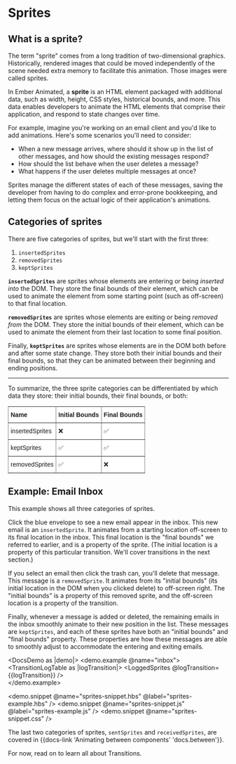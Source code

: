# Sprites

## What is a sprite?

The term "sprite" comes from a long tradition of two-dimensional graphics. Historically, rendered images that could be moved independently of the scene needed extra memory to facilitate this animation. Those images were called sprites.

In Ember Animated, a **sprite** is an HTML element packaged with additional data, such as width, height, CSS styles, historical bounds, and more. This data enables developers to animate the HTML elements that comprise their application, and respond to state changes over time.

For example, imagine you're working on an email client and you'd like to add animations. Here's some scenarios you'll need to consider:

- When a new message arrives, where should it show up in the list of other messages, and how should the existing messages respond?
- How should the list behave when the user deletes a message?
- What happens if the user deletes multiple messages at once?

Sprites manage the different states of each of these messages, saving the developer from having to do complex and error-prone bookkeeping, and letting them focus on the actual logic of their application's animations.

## Categories of sprites

There are five categories of sprites, but we'll start with the first three:

1. `insertedSprites`
2. `removedSprites`
3. `keptSprites`

**`insertedSprites`** are sprites whose elements are entering or being _inserted into_ the DOM. They store the final bounds of their element, which can be used to animate the element from some starting point (such as off-screen) to that final location.

**`removedSprites`** are sprites whose elements are exiting or being _removed from_ the DOM. They store the initial bounds of their element, which can be used to animate the element from their last location to some final position.

Finally, **`keptSprites`** are sprites whose elements are in the DOM both before and after some state change. They store both their initial bounds and their final bounds, so that they can be animated between their beginning and ending positions.

---

To summarize, the three sprite categories can be differentiated by which data they store: their initial bounds, their final bounds, or both:

<style type="text/css">
.tg  {border-collapse:collapse;border-spacing:0;margin-bottom:1rem;}
.tg td{font-family:Arial, sans-serif;font-size:14px;padding:10px 5px;border-style:solid;border-width:1px;overflow:hidden;word-break:normal;border-color:black;}
.tg th{font-family:Arial, sans-serif;font-size:14px;font-weight:normal;padding:10px 5px;border-style:solid;border-width:1px;overflow:hidden;word-break:normal;border-color:black;}
.tg .tg-eh2d{background-color:#ffffff;border-color:inherit;vertical-align:top}
.tg .tg-47u2{font-weight:bold;background-color:#ffffff;border-color:inherit;vertical-align:top;text-align:left}
.tg .tg-7g6k{font-weight:bold;background-color:#ffffff;border-color:inherit;text-align:center;vertical-align:top}
</style>
<table class="tg">
  <tr>
    <th class="tg-47u2">Name</th>
    <th class="tg-7g6k">Initial Bounds</th>
    <th class="tg-47u2">Final Bounds</th>
  </tr>
  <tr>
    <td class="tg-eh2d">insertedSprites</td>
    <td class="tg-eh2d">❌</td>
    <td class="tg-eh2d">✅</td>
  </tr>
  <tr>
    <td class="tg-eh2d">keptSprites</td>
    <td class="tg-eh2d">✅</td>
    <td class="tg-eh2d">✅</td>
  </tr>
  <tr>
    <td class="tg-eh2d">removedSprites</td>
    <td class="tg-eh2d">✅</td>
    <td class="tg-eh2d">❌</td>
  </tr>
</table>

## Example: Email Inbox

This example shows all three categories of sprites.

Click the blue envelope to see a new email appear in the inbox. This new email is an `insertedSprite`. It animates from a starting location off-screen to its final location in the inbox. This final location is the "final bounds" we referred to earlier, and is a property of the sprite. (The initial location is a property of this particular transition. We'll cover transitions in the next section.)

If you select an email then click the trash can, you'll delete that message. This message is a `removedSprite`. It animates from its "initial bounds" (its initial location in the DOM when you clicked delete) to off-screen right. The "initial bounds" is a property of this removed sprite, and the off-screen location is a property of the transition.

Finally, whenever a message is added or deleted, the remaining emails in the inbox smoothly animate to their new position in the list. These messages are `keptSprites`, and each of these sprites have both an "initial bounds" and "final bounds" property. These properties are how these messages are able to smoothly adjust to accommodate the entering and exiting emails.


<DocsDemo as |demo|>
  <demo.example @name="inbox">
    <TransitionLogTable as |logTransition|>
      <LoggedSprites @logTransition={{logTransition}} />      
    </TransitionLogTable>
  </demo.example>

  <demo.snippet @name="sprites-snippet.hbs" @label="sprites-example.hbs" />
  <demo.snippet @name="sprites-snippet.js" @label="sprites-example.js" />
  <demo.snippet @name="sprites-snippet.css" />
</DocsDemo>



The last two categories of sprites, `sentSprites` and `receivedSprites`, are covered in {{docs-link 'Animating between components' 'docs.between'}}.

For now, read on to learn all about Transitions.
